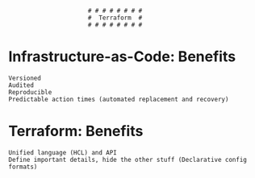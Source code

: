                           # # # # # # # #
                          #  Terraform  #
                          # # # # # # # #

# Infrastructure-as-Code: Benefits

    Versioned
    Audited
    Reproducible
    Predictable action times (automated replacement and recovery)

# Terraform: Benefits

    Unified language (HCL) and API
    Define important details, hide the other stuff (Declarative config formats)
